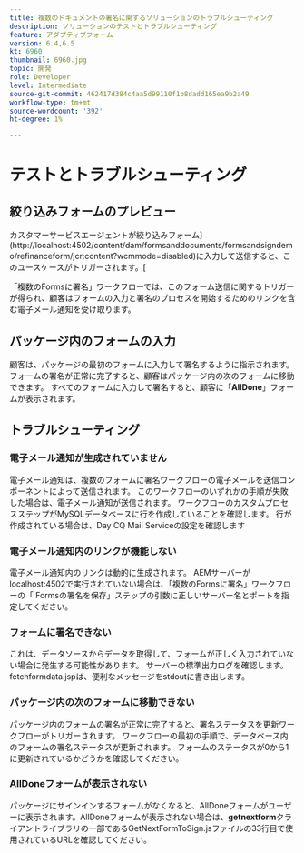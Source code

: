 ```yaml
---
title: 複数のドキュメントの署名に関するソリューションのトラブルシューティング
description: ソリューションのテストとトラブルシューティング
feature: アダプティブフォーム
version: 6.4,6.5
kt: 6960
thumbnail: 6960.jpg
topic: 開発
role: Developer
level: Intermediate
source-git-commit: 462417d384c4aa5d99110f1b8dadd165ea9b2a49
workflow-type: tm+mt
source-wordcount: '392'
ht-degree: 1%

---
```



# テストとトラブルシューティング


## 絞り込みフォームのプレビュー

カスタマーサービスエージェントが絞り込みフォーム](http://localhost:4502/content/dam/formsanddocuments/formsandsigndemo/refinanceform/jcr:content?wcmmode=disabled)に入力して送信すると、このユースケースがトリガーされます。[

「複数のFormsに署名」ワークフローでは、このフォーム送信に関するトリガーが得られ、顧客はフォームの入力と署名のプロセスを開始するためのリンクを含む電子メール通知を受け取ります。

## パッケージ内のフォームの入力

顧客は、パッケージの最初のフォームに入力して署名するように指示されます。 フォームの署名が正常に完了すると、顧客はパッケージ内の次のフォームに移動できます。 すべてのフォームに入力して署名すると、顧客に「**AllDone**」フォームが表示されます。

## トラブルシューティング

### 電子メール通知が生成されていません

電子メール通知は、複数のフォームに署名ワークフローの電子メールを送信コンポーネントによって送信されます。 このワークフローのいずれかの手順が失敗した場合は、電子メール通知が送信されます。 ワークフローのカスタムプロセスステップがMySQLデータベースに行を作成していることを確認します。 行が作成されている場合は、Day CQ Mail Serviceの設定を確認します

### 電子メール通知内のリンクが機能しない

電子メール通知内のリンクは動的に生成されます。 AEMサーバーがlocalhost:4502で実行されていない場合は、「複数のFormsに署名」ワークフローの「 Formsの署名を保存」ステップの引数に正しいサーバー名とポートを指定してください。

### フォームに署名できない

これは、データソースからデータを取得して、フォームが正しく入力されていない場合に発生する可能性があります。 サーバーの標準出力ログを確認します。 fetchformdata.jspは、便利なメッセージをstdoutに書き出します。

### パッケージ内の次のフォームに移動できない

パッケージ内のフォームの署名が正常に完了すると、署名ステータスを更新ワークフローがトリガーされます。 ワークフローの最初の手順で、データベース内のフォームの署名ステータスが更新されます。 フォームのステータスが0から1に更新されているかどうかを確認してください。

### AllDoneフォームが表示されない

パッケージにサインインするフォームがなくなると、AllDoneフォームがユーザーに表示されます。AllDoneフォームが表示されない場合は、**getnextform**&#x200B;クライアントライブラリの一部であるGetNextFormToSign.jsファイルの33行目で使用されているURLを確認してください。











